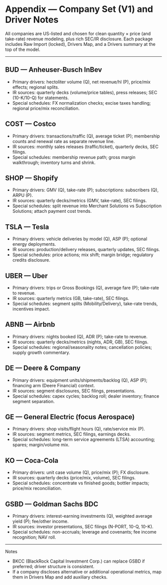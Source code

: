 # Appendix — Company Set (V1) and Driver Notes

All companies are US-listed and chosen for clean quantity × price (and take-rate) revenue modeling, plus rich SEC/IR disclosure. Each package includes Raw Import (locked), Drivers Map, and a Drivers summary at the top of the model.

---

## BUD — Anheuser-Busch InBev
- Primary drivers: hectoliter volume (Q), net revenue/hl (P), price/mix effects; regional splits.
- IR sources: quarterly decks (volume/price tables), press releases; SEC (10-K/10-Q) for statements.
- Special schedules: FX normalization checks; excise taxes handling; regional price/mix reconciliation.

## COST — Costco
- Primary drivers: transactions/traffic (Q), average ticket (P); membership counts and renewal rate as separate revenue line.
- IR sources: monthly sales releases (traffic/ticket), quarterly decks, SEC filings.
- Special schedules: membership revenue path; gross margin walkthrough; inventory turns and shrink.

## SHOP — Shopify
- Primary drivers: GMV (Q), take-rate (P); subscriptions: subscribers (Q), ARPU (P).
- IR sources: quarterly decks/metrics (GMV, take-rate), SEC filings.
- Special schedules: split revenue into Merchant Solutions vs Subscription Solutions; attach payment cost trends.

## TSLA — Tesla
- Primary drivers: vehicle deliveries by model (Q), ASP (P); optional energy deployments.
- IR sources: production/delivery releases, quarterly updates, SEC filings.
- Special schedules: price actions; mix shift; margin bridge; regulatory credits disclosure.

## UBER — Uber
- Primary drivers: trips or Gross Bookings (Q), average fare (P); take-rate to revenue.
- IR sources: quarterly metrics (GB, take-rate), SEC filings.
- Special schedules: segment splits (Mobility/Delivery), take-rate trends, incentives impact.

## ABNB — Airbnb
- Primary drivers: nights booked (Q), ADR (P); take-rate to revenue.
- IR sources: quarterly decks/metrics (nights, ADR, GB), SEC filings.
- Special schedules: regional/seasonality notes; cancellation policies; supply growth commentary.

## DE — Deere & Company
- Primary drivers: equipment units/shipments/backlog (Q), ASP (P); financing arm (Deere Financial) context.
- IR sources: segment disclosures, SEC filings, presentations.
- Special schedules: capex cycles; backlog roll; dealer inventory; finance segment separation.

## GE — General Electric (focus Aerospace)
- Primary drivers: shop visits/flight hours (Q), rate/service mix (P).
- IR sources: segment metrics, SEC filings, earnings decks.
- Special schedules: long-term service agreements (LTSA) accounting; spares; margin/volume mix.

## KO — Coca-Cola
- Primary drivers: unit case volume (Q), price/mix (P); FX disclosure.
- IR sources: quarterly decks (price/mix, volume), SEC filings.
- Special schedules: concentrate vs finished goods; bottler impacts; price/mix reconciliation.

## GSBD — Goldman Sachs BDC
- Primary drivers: interest-earning investments (Q), weighted average yield (P); fee/other income.
- IR sources: investor presentations, SEC filings (N-PORT, 10-Q, 10-K).
- Special schedules: non-accruals; leverage and covenants; fee income recognition; NAV roll.

---

Notes
- BKCC (BlackRock Capital Investment Corp.) can replace GSBD if preferred; driver structure is consistent.
- If a company discloses alternative or additional operational metrics, map them in Drivers Map and add auxiliary checks.


